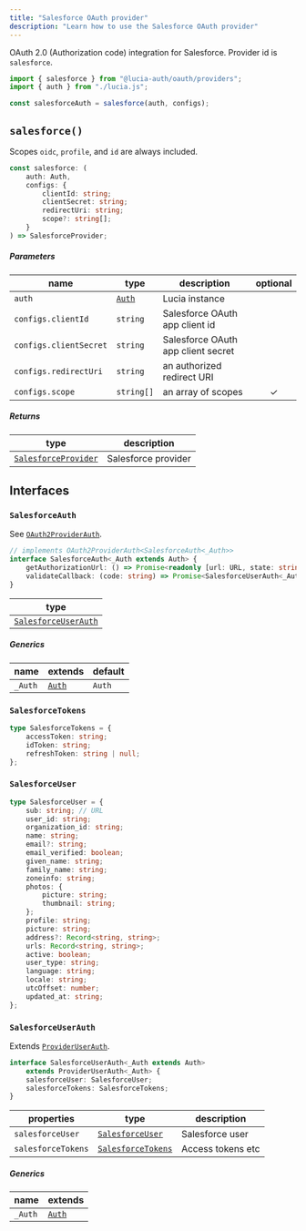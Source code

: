 ```yaml
---
title: "Salesforce OAuth provider"
description: "Learn how to use the Salesforce OAuth provider"
---
```


OAuth 2.0 (Authorization code) integration for Salesforce. Provider id is `salesforce`.

```ts
import { salesforce } from "@lucia-auth/oauth/providers";
import { auth } from "./lucia.js";

const salesforceAuth = salesforce(auth, configs);
```

## `salesforce()`

Scopes `oidc`, `profile`, and `id` are always included.

```ts
const salesforce: (
	auth: Auth,
	configs: {
		clientId: string;
		clientSecret: string;
		redirectUri: string;
		scope?: string[];
	}
) => SalesforceProvider;
```

##### Parameters

| name                   | type                                       | description                        | optional |
| ---------------------- | ------------------------------------------ | ---------------------------------- | :------: |
| `auth`                 | [`Auth`](/reference/lucia/interfaces/auth) | Lucia instance                     |          |
| `configs.clientId`     | `string`                                   | Salesforce OAuth app client id     |          |
| `configs.clientSecret` | `string`                                   | Salesforce OAuth app client secret |          |
| `configs.redirectUri`  | `string`                                   | an authorized redirect URI         |          |
| `configs.scope`        | `string[]`                                 | an array of scopes                 |    ✓     |

##### Returns

| type                                        | description         |
| ------------------------------------------- | ------------------- |
| [`SalesforceProvider`](#salesforceprovider) | Salesforce provider |

## Interfaces

### `SalesforceAuth`

See [`OAuth2ProviderAuth`](/reference/oauth/interfaces/oauth2providerauth).

```ts
// implements OAuth2ProviderAuth<SalesforceAuth<_Auth>>
interface SalesforceAuth<_Auth extends Auth> {
	getAuthorizationUrl: () => Promise<readonly [url: URL, state: string]>;
	validateCallback: (code: string) => Promise<SalesforceUserAuth<_Auth>>;
}
```

| type                                        |
| ------------------------------------------- |
| [`SalesforceUserAuth`](#salesforceuserauth) |

##### Generics

| name    | extends                                    | default |
| ------- | ------------------------------------------ | ------- |
| `_Auth` | [`Auth`](/reference/lucia/interfaces/auth) | `Auth`  |

### `SalesforceTokens`

```ts
type SalesforceTokens = {
	accessToken: string;
	idToken: string;
	refreshToken: string | null;
};
```

### `SalesforceUser`

```ts
type SalesforceUser = {
	sub: string; // URL
	user_id: string;
	organization_id: string;
	name: string;
	email?: string;
	email_verified: boolean;
	given_name: string;
	family_name: string;
	zoneinfo: string;
	photos: {
		picture: string;
		thumbnail: string;
	};
	profile: string;
	picture: string;
	address?: Record<string, string>;
	urls: Record<string, string>;
	active: boolean;
	user_type: string;
	language: string;
	locale: string;
	utcOffset: number;
	updated_at: string;
};
```

### `SalesforceUserAuth`

Extends [`ProviderUserAuth`](/reference/oauth/interfaces/provideruserauth).

```ts
interface SalesforceUserAuth<_Auth extends Auth>
	extends ProviderUserAuth<_Auth> {
	salesforceUser: SalesforceUser;
	salesforceTokens: SalesforceTokens;
}
```

| properties         | type                                    | description       |
| ------------------ | --------------------------------------- | ----------------- |
| `salesforceUser`   | [`SalesforceUser`](#salesforceuser)     | Salesforce user   |
| `salesforceTokens` | [`SalesforceTokens`](#salesforcetokens) | Access tokens etc |

##### Generics

| name    | extends                                    |
| ------- | ------------------------------------------ |
| `_Auth` | [`Auth`](/reference/lucia/interfaces/auth) |
